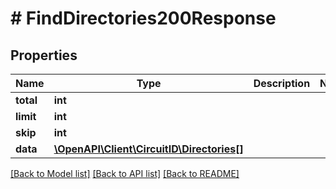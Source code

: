 # # FindDirectories200Response

## Properties

Name | Type | Description | Notes
------------ | ------------- | ------------- | -------------
**total** | **int** |  |
**limit** | **int** |  |
**skip** | **int** |  |
**data** | [**\OpenAPI\Client\CircuitID\Directories[]**](Directories.md) |  |

[[Back to Model list]](../../README.md#models) [[Back to API list]](../../README.md#endpoints) [[Back to README]](../../README.md)
